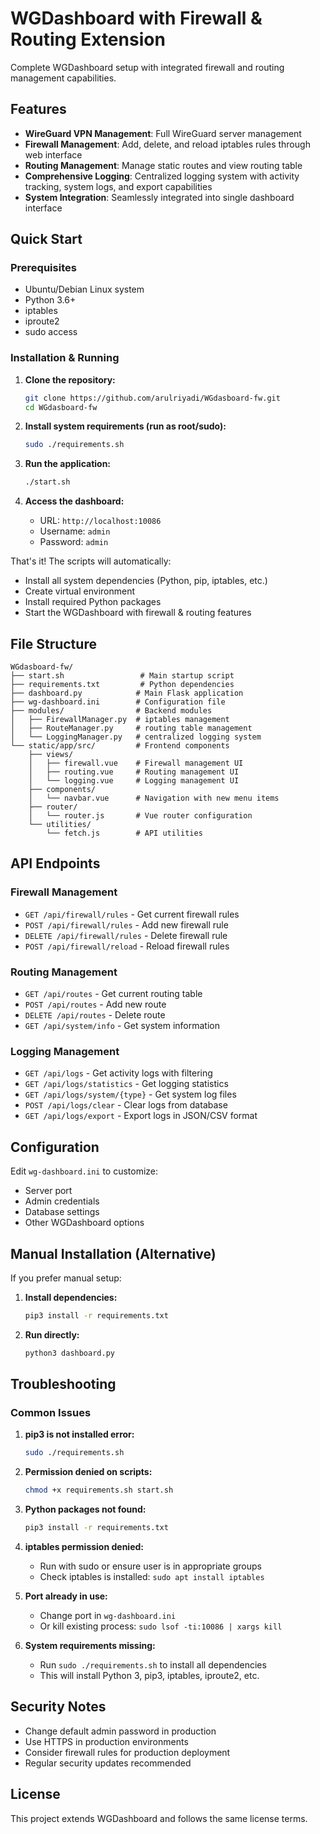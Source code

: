 # WGDashboard with Firewall & Routing Extension

Complete WGDashboard setup with integrated firewall and routing management capabilities.

## Features

- **WireGuard VPN Management**: Full WireGuard server management
- **Firewall Management**: Add, delete, and reload iptables rules through web interface
- **Routing Management**: Manage static routes and view routing table
- **Comprehensive Logging**: Centralized logging system with activity tracking, system logs, and export capabilities
- **System Integration**: Seamlessly integrated into single dashboard interface

## Quick Start

### Prerequisites
- Ubuntu/Debian Linux system
- Python 3.6+
- iptables
- iproute2
- sudo access

### Installation & Running

1. **Clone the repository:**
   ```bash
   git clone https://github.com/arulriyadi/WGdasboard-fw.git
   cd WGdasboard-fw
   ```

2. **Install system requirements (run as root/sudo):**
   ```bash
   sudo ./requirements.sh
   ```

3. **Run the application:**
   ```bash
   ./start.sh
   ```

4. **Access the dashboard:**
   - URL: `http://localhost:10086`
   - Username: `admin`
   - Password: `admin`

That's it! The scripts will automatically:
- Install all system dependencies (Python, pip, iptables, etc.)
- Create virtual environment
- Install required Python packages
- Start the WGDashboard with firewall & routing features

## File Structure

```
WGdasboard-fw/
├── start.sh                 # Main startup script
├── requirements.txt         # Python dependencies
├── dashboard.py            # Main Flask application
├── wg-dashboard.ini        # Configuration file
├── modules/                # Backend modules
│   ├── FirewallManager.py  # iptables management
│   ├── RouteManager.py     # routing table management
│   └── LoggingManager.py   # centralized logging system
└── static/app/src/         # Frontend components
    ├── views/
    │   ├── firewall.vue    # Firewall management UI
    │   ├── routing.vue     # Routing management UI
    │   └── logging.vue     # Logging management UI
    ├── components/
    │   └── navbar.vue      # Navigation with new menu items
    ├── router/
    │   └── router.js       # Vue router configuration
    └── utilities/
        └── fetch.js        # API utilities
```

## API Endpoints

### Firewall Management
- `GET /api/firewall/rules` - Get current firewall rules
- `POST /api/firewall/rules` - Add new firewall rule
- `DELETE /api/firewall/rules` - Delete firewall rule
- `POST /api/firewall/reload` - Reload firewall rules

### Routing Management
- `GET /api/routes` - Get current routing table
- `POST /api/routes` - Add new route
- `DELETE /api/routes` - Delete route
- `GET /api/system/info` - Get system information

### Logging Management
- `GET /api/logs` - Get activity logs with filtering
- `GET /api/logs/statistics` - Get logging statistics
- `GET /api/logs/system/{type}` - Get system log files
- `POST /api/logs/clear` - Clear logs from database
- `GET /api/logs/export` - Export logs in JSON/CSV format

## Configuration

Edit `wg-dashboard.ini` to customize:
- Server port
- Admin credentials
- Database settings
- Other WGDashboard options

## Manual Installation (Alternative)

If you prefer manual setup:

1. **Install dependencies:**
   ```bash
   pip3 install -r requirements.txt
   ```

2. **Run directly:**
   ```bash
   python3 dashboard.py
   ```

## Troubleshooting

### Common Issues

1. **pip3 is not installed error:**
   ```bash
   sudo ./requirements.sh
   ```

2. **Permission denied on scripts:**
   ```bash
   chmod +x requirements.sh start.sh
   ```

3. **Python packages not found:**
   ```bash
   pip3 install -r requirements.txt
   ```

4. **iptables permission denied:**
   - Run with sudo or ensure user is in appropriate groups
   - Check iptables is installed: `sudo apt install iptables`

5. **Port already in use:**
   - Change port in `wg-dashboard.ini`
   - Or kill existing process: `sudo lsof -ti:10086 | xargs kill`

6. **System requirements missing:**
   - Run `sudo ./requirements.sh` to install all dependencies
   - This will install Python 3, pip3, iptables, iproute2, etc.

## Security Notes

- Change default admin password in production
- Use HTTPS in production environments
- Consider firewall rules for production deployment
- Regular security updates recommended

## License

This project extends WGDashboard and follows the same license terms.
